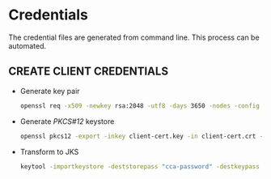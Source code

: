 
# Credentials

The credential files are generated from command line. This process can be automated.

## CREATE CLIENT CREDENTIALS

* Generate key pair
  ```bash
  openssl req -x509 -newkey rsa:2048 -utf8 -days 3650 -nodes -config client-cert.conf -keyout client-cert.key -out client-cert.crt
  ```

* Generate _PKCS#12_ keystore
  ```bash
  openssl pkcs12 -export -inkey client-cert.key -in client-cert.crt -out client-cert.p12 -password "pass:cca-password"
  ```
  
* Transform to JKS

  ```bash
  keytool -importkeystore -deststorepass "cca-password" -destkeypass "cca-password" -srckeystore client-cert.p12 -srcstorepass "cca-password" -deststoretype pkcs12 -destkeystore client-cert.pkcs12
  ```
